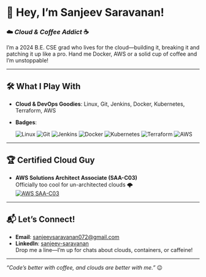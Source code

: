 # 👋 Hey, I’m Sanjeev Saravanan!  
### ☁️ *Cloud & Coffee Addict* ☕  

I’m a 2024 B.E. CSE grad  who lives for the cloud—building it, breaking it and patching it up like a pro. Hand me Docker, AWS or a solid cup of coffee and I’m unstoppable! 

---

## 🛠️ What I Play With  
- **Cloud & DevOps Goodies**: Linux, Git, Jenkins, Docker, Kubernetes, Terraform, AWS   
- **Badges**:
  
  <div>
    <img src="https://img.shields.io/badge/Linux-FCC624?style=for-the-badge&logo=linux&logoColor=black" alt="Linux" />
    <img src="https://img.shields.io/badge/Git-F05032?style=for-the-badge&logo=git&logoColor=white" alt="Git" />
    <img src="https://img.shields.io/badge/Jenkins-D24939?style=for-the-badge&logo=jenkins&logoColor=white" alt="Jenkins" />
    <img src="https://img.shields.io/badge/Docker-2496ED?style=for-the-badge&logo=docker&logoColor=white" alt="Docker" />
    <img src="https://img.shields.io/badge/Kubernetes-326CE5?style=for-the-badge&logo=kubernetes&logoColor=white" alt="Kubernetes" />
    <img src="https://img.shields.io/badge/Terraform-7B42BC?style=for-the-badge&logo=terraform&logoColor=white" alt="Terraform" />
    <img src="https://img.shields.io/badge/AWS-232F3E?style=for-the-badge&logo=amazon-aws&logoColor=white" alt="AWS" />
  </div>
---

## 🏆 Certified Cloud Guy  
- **AWS Solutions Architect Associate (SAA-C03)**  
  Officially too cool for un-architected clouds 🌩️  
  [![AWS SAA-C03](https://images.credly.com/size/110x110/images/0e284c3f-5164-4b21-8660-0d84737941bc/image.png)](https://www.credly.com/badges/258dd252-de1b-4f27-b1c9-0455f3befbe3/public_url)  

---

## 📬 Let’s Connect!  
- **Email**: [sanjeevsaravanan072@gmail.com](mailto:sanjeevsaravanan072@gmail.com)  
- **LinkedIn**: [sanjeev-saravanan](https://www.linkedin.com/in/sanjeev-saravanan)  
Drop me a line—I’m up for chats about clouds, containers, or caffeine!  

---

*“Code’s better with coffee, and clouds are better with me.”* 😉  
